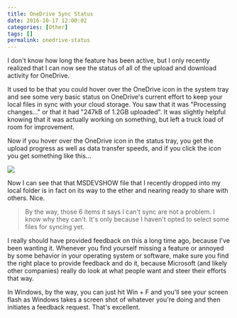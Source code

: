 ```yaml
---
title: OneDrive Sync Status
date: 2016-10-17 12:00:02
categories: [Other]
tags: []
permalink: onedrive-status
---
```


I don't know how long the feature has been active, but I only recently realized that I can now see the status of all of the upload and download activity for OneDrive.
<!-- xmore -->

It used to be that you could hover over the OneDrive icon in the system tray and see some very basic status on OneDrive's current effort to keep your local files in sync with your cloud storage. You saw that it was "Processing changes..." or that it had "247kB of 1.2GB uploaded". It was slightly helpful knowing that it was actually working on something, but left a truck load of room for improvement.

Now if you hover over the OneDrive icon in the status tray, you get the upload progress as well as data transfer speeds, and if you click the icon you get something like this...

![](/files/onedrive-status_01.png)

Now I can see that that MSDEVSHOW file that I recently dropped into my local folder is in fact on its way to the ether and nearing ready to share with others. Nice.

> By the way, those 6 items it says I can't sync are not a problem. I know why they can't. It's only because I haven't opted to select some files for syncing yet.

I really should have provided feedback on this a long time ago, because I've been wanting it. Whenever you find yourself missing a feature or annoyed by some behavior in your operating system or software, make sure you find the right place to provide feedback and do it, because Microsoft (and likely other companies) really do look at what people want and steer their efforts that way.

In Windows, by the way, you can just hit Win + F and you'll see your screen flash as Windows takes a screen shot of whatever you're doing and then initiates a feedback request. That's excellent.